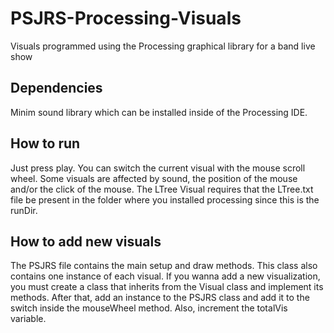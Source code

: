 # PSJRS-Processing-Visuals
Visuals programmed using the Processing graphical library for a band live show

## Dependencies
Minim sound library which can be installed inside of the Processing IDE.

## How to run
Just press play. You can switch the current visual with the mouse scroll wheel. Some visuals are affected by sound, the position of the mouse and/or the click of the mouse. The LTree Visual requires that the LTree.txt file be present in the folder where you installed processing since this is the runDir.

## How to add new visuals
The PSJRS file contains the main setup and draw methods. This class also contains one instance of each visual. If you wanna add a new visualization, you must create a class that inherits from the Visual class and implement its methods. After that, add an instance to the PSJRS class and add it to the  switch inside the mouseWheel method. Also, increment the totalVis variable.
